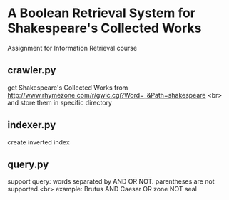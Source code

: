 A Boolean Retrieval System for Shakespeare's Collected Works
=========================

Assignment for Information Retrieval course

crawler.py
--------------

get Shakespeare's Collected Works from http://www.rhymezone.com/r/gwic.cgi?Word=_&Path=shakespeare \<br>
and store them in specific directory

indexer.py
----------------------

create inverted index


query.py
-------------------
support query: words separated by AND OR NOT. parentheses are not supported.\<br>
example: Brutus AND Caesar OR zone NOT seal